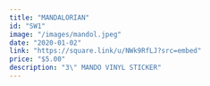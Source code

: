 ```yaml
---
title: "MANDALORIAN"
id: "SW1"
image: "/images/mandol.jpeg"
date: "2020-01-02"
link: "https://square.link/u/NWk9RfLJ?src=embed"
price: "$5.00"
description: "3\" MANDO VINYL STICKER"
---
```


